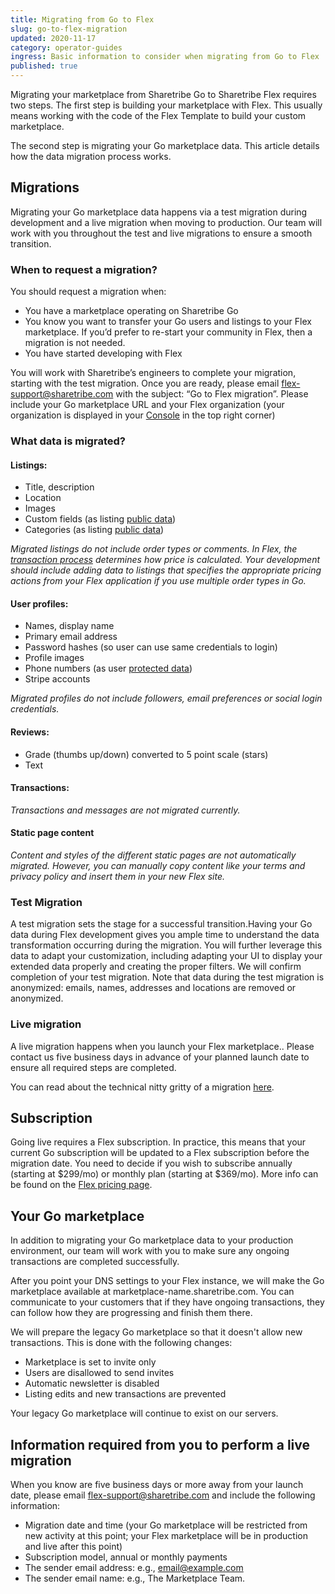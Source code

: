 ```yaml
---
title: Migrating from Go to Flex
slug: go-to-flex-migration
updated: 2020-11-17
category: operator-guides
ingress: Basic information to consider when migrating from Go to Flex
published: true
---
```


Migrating your marketplace from Sharetribe Go to Sharetribe Flex
requires two steps. The first step is building your marketplace with
Flex. This usually means working with the code of the Flex Template to
build your custom marketplace.

The second step is migrating your Go marketplace data. This article
details how the data migration process works.

## Migrations

Migrating your Go marketplace data happens via a test migration during
development and a live migration when moving to production. Our team
will work with you throughout the test and live migrations to ensure a
smooth transition.

### When to request a migration?

You should request a migration when:

- You have a marketplace operating on Sharetribe Go
- You know you want to transfer your Go users and listings to your Flex
  marketplace. If you’d prefer to re-start your community in Flex, then
  a migration is not needed.
- You have started developing with Flex

You will work with Sharetribe’s engineers to complete your migration,
starting with the test migration. Once you are ready, please email
flex-support@sharetribe.com with the subject: “Go to Flex migration”.
Please include your Go marketplace URL and your Flex organization (your
organization is displayed in your
[Console](https://flex-console.sharetribe.com/) in the top right corner)

### What data is migrated?

#### Listings:

- Title, description
- Location
- Images
- Custom fields (as listing
  [public data](https://www.sharetribe.com/docs/references/extended-data/))
- Categories (as listing
  [public data](https://www.sharetribe.com/docs/references/extended-data/))

_Migrated listings do not include order types or comments. In Flex, the
[transaction process](https://www.sharetribe.com/docs/background/transaction-process/)
determines how price is calculated. Your development should include
adding data to listings that specifies the appropriate pricing actions
from your Flex application if you use multiple order types in Go._

#### User profiles:

- Names, display name
- Primary email address
- Password hashes (so user can use same credentials to login)
- Profile images
- Phone numbers (as user
  [protected data](https://www.sharetribe.com/docs/references/extended-data/))
- Stripe accounts

_Migrated profiles do not include followers, email preferences or social
login credentials._

#### Reviews:

- Grade (thumbs up/down) converted to 5 point scale (stars)
- Text

#### Transactions:

_Transactions and messages are not migrated currently._

#### Static page content

_Content and styles of the different static pages are not automatically
migrated. However, you can manually copy content like your terms and
privacy policy and insert them in your new Flex site._

### Test Migration

A test migration sets the stage for a successful transition.Having your
Go data during Flex development gives you ample time to understand the
data transformation occurring during the migration. You will further
leverage this data to adapt your customization, including adapting your
UI to display your extended data properly and creating the proper
filters. We will confirm completion of your test migration. Note that
data during the test migration is anonymized: emails, names, addresses
and locations are removed or anonymized.

### Live migration

A live migration happens when you launch your Flex marketplace.. Please
contact us five business days in advance of your planned launch date to
ensure all required steps are completed.

You can read about the technical nitty gritty of a migration
[here](https://github.com/sharetribe/turnkey2im#supported-data).

## Subscription

Going live requires a Flex subscription. In practice, this means that
your current Go subscription will be updated to a Flex subscription
before the migration date. You need to decide if you wish to subscribe
annually (starting at $299/mo) or monthly plan (starting at $369/mo).
More info can be found on the
[Flex pricing page](https://www.sharetribe.com/products/flex/#pricing).

## Your Go marketplace

In addition to migrating your Go marketplace data to your production
environment, our team will work with you to make sure any ongoing
transactions are completed successfully.

After you point your DNS settings to your Flex instance, we will make
the Go marketplace available at marketplace-name.sharetribe.com. You can
communicate to your customers that if they have ongoing transactions,
they can follow how they are progressing and finish them there.

We will prepare the legacy Go marketplace so that it doesn't allow new
transactions. This is done with the following changes:

- Marketplace is set to invite only
- Users are disallowed to send invites
- Automatic newsletter is disabled
- Listing edits and new transactions are prevented

Your legacy Go marketplace will continue to exist on our servers.

## Information required from you to perform a live migration

When you know are five business days or more away from your launch date,
please email flex-support@sharetribe.com and include the following
information:

- Migration date and time (your Go marketplace will be restricted from
  new activity at this point; your Flex marketplace will be in
  production and live after this point)
- Subscription model, annual or monthly payments
- The sender email address: e.g., email@example.com
- The sender email name: e.g., The Marketplace Team.
